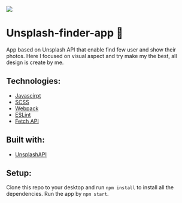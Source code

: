 
![](https://github.com/Dzejkoo/Unsplash-finder-app/blob/main/public/github/desktop-all.jpg?raw=true)

# Unsplash-finder-app 🙌 

App based on Unsplash API that enable find few user and show their photos. Here I focused on visual aspect and try make my the best, all design is create by me.


## Technologies: 
- [Javascirpt](https://www.javascript.com/)
- [SCSS](https://sass-lang.com/)
- [Webpack](https://webpack.js.org/)
- [ESLint](https://eslint.org/)
- [Fetch API](https://developer.mozilla.org/en-US/docs/Web/API/Fetch_API)  

## Built with:
- [UnsplashAPI](https://unsplash.com/developers)

## Setup:

Clone this repo to your desktop and run `npm install` to install all the dependencies. Run the app by `npm start`. 